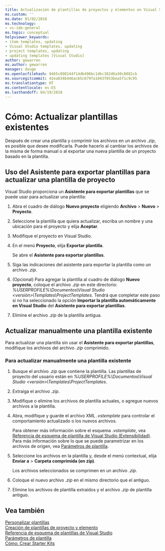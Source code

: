 ```yaml
---
title: Actualización de plantillas de proyectos y elementos en Visual Studio | Microsoft Docs
ms.custom: ''
ms.date: 01/02/2018
ms.technology:
- vs-ide-general
ms.topic: conceptual
helpviewer_keywords:
- item templates, updating
- Visual Studio templates, updating
- project templates, updating
- updating templates [Visual Studio]
author: gewarren
ms.author: gewarren
manager: douge
ms.openlocfilehash: 9465c098144f14db496bc1dbc382d6a30c8882cb
ms.sourcegitcommit: 42ea834b446ac65c679fa1043f853bea5f1c9c95
ms.translationtype: HT
ms.contentlocale: es-ES
ms.lasthandoff: 04/19/2018
---
```

# <a name="how-to-update-existing-templates"></a>Cómo: Actualizar plantillas existentes

Después de crear una plantilla y comprimir los archivos en un archivo *.zip*, es posible que desee modificarla. Puede hacerlo al cambiar los archivos de la misma de forma manual o al exportar una nueva plantilla de un proyecto basado en la plantilla.

## <a name="using-the-export-template-wizard-to-update-an-existing-project-template"></a>Uso del Asistente para exportar plantillas para actualizar una plantilla de proyecto

Visual Studio proporciona un **Asistente para exportar plantillas** que se puede usar para actualizar una plantilla:

1. Abra el cuadro de diálogo **Nuevo proyecto** eligiendo **Archivo** > **Nuevo** > **Proyecto**.

1. Seleccione la plantilla que quiera actualizar, escriba un nombre y una ubicación para el proyecto y elija **Aceptar**.

1. Modifique el proyecto en Visual Studio.

1. En el menú **Proyecto**, elija **Exportar plantilla**.

    Se abre el **Asistente para exportar plantillas**.

1. Siga las indicaciones del asistente para exportar la plantilla como un archivo *.zip*.

1. (Opcional) Para agregar la plantilla al cuadro de diálogo **Nuevo proyecto**, coloque el archivo *.zip* en este directorio: *%USERPROFILE%\Documentos\Visual Studio \<versión\>\Templates\ProjectTemplates*. Tendrá que completar este paso si no ha seleccionado la opción **Importar la plantilla automáticamente en Visual Studio** del **Asistente para exportar plantillas**.

1. Elimine el archivo *.zip* de la plantilla antigua.

## <a name="manually-update-an-existing-template"></a>Actualizar manualmente una plantilla existente

Para actualizar una plantilla sin usar el **Asistente para exportar plantillas**, modifique los archivos del archivo *.zip* comprimido.

### <a name="to-manually-update-an-existing-template"></a>Para actualizar manualmente una plantilla existente

1. Busque el archivo *.zip* que contiene la plantilla. Las plantillas de proyecto del usuario están en *%USERPROFILE%\Documentos\Visual Studio \<versión\>\Templates\ProjectTemplates*.

1. Extraiga el archivo *.zip*.

1. Modifique o elimine los archivos de plantilla actuales, o agregue nuevos archivos a la plantilla.

1. Abra, modifique y guarde el archivo XML *.vstemplate* para controlar el comportamiento actualizado o los nuevos archivos.

    Para obtener más información sobre el esquema *.vstemplate*, vea [Referencia de esquema de plantilla de Visual Studio (Extensibilidad)](../extensibility/visual-studio-template-schema-reference.md). Para más información sobre lo que se puede parametrizar en los archivos de origen, vea [Parámetros de plantilla](../ide/template-parameters.md).

1. Seleccione los archivos en la plantilla y, desde el menú contextual, elija **Enviar a** > **Carpeta comprimida (en zip)**.

    Los archivos seleccionados se comprimen en un archivo *.zip*.

1. Coloque el nuevo archivo *.zip* en el mismo directorio que el antiguo.

1. Elimine los archivos de plantilla extraídos y el archivo *.zip* de plantilla antiguo.

## <a name="see-also"></a>Vea también

[Personalizar plantillas](../ide/customizing-project-and-item-templates.md)  
[Creación de plantillas de proyecto y elemento](../ide/creating-project-and-item-templates.md)  
[Referencia de esquema de plantillas de Visual Studio](../extensibility/visual-studio-template-schema-reference.md)  
[Parámetros de plantilla](../ide/template-parameters.md)  
[Cómo: Crear Starter Kits](../ide/how-to-create-starter-kits.md)
